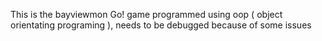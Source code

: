 This is the bayviewmon Go! game programmed using oop ( object orientating programing ), needs to be debugged because of some issues
